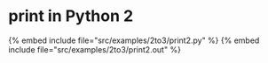 # print in Python 2

{% embed include file="src/examples/2to3/print2.py" %}
{% embed include file="src/examples/2to3/print2.out" %}



